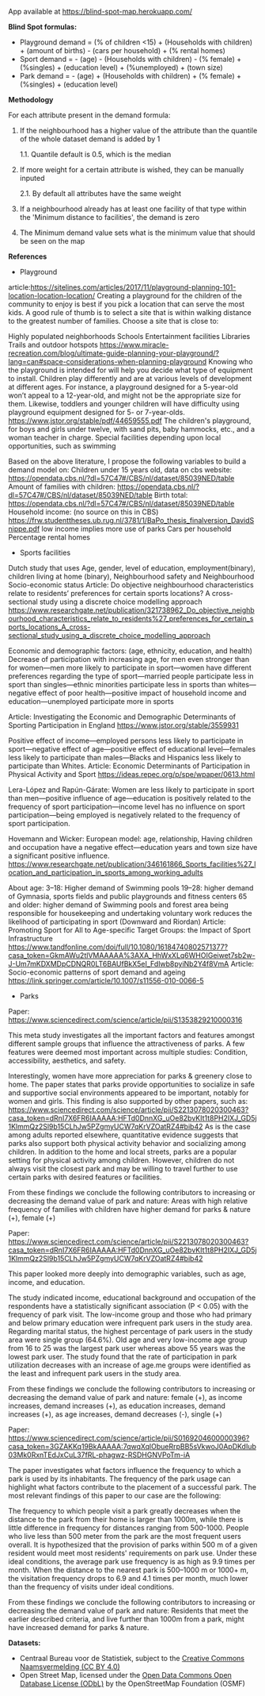 App available at https://blind-spot-map.herokuapp.com/

**Blind Spot formulas:**
* Playground demand = (% of children <15) + (Households with children) + (amount of births) - (cars per household) + (% rental homes)
* Sport demand = - (age) - (Households with children) - (% female) + (%singles) + (education level) + (%unemployed) + (town size)
* Park demand = - (age) + (Households with children) + (% female) + (%singles) + (education level)

**Methodology**

For each attribute present in the demand formula:

1. If the neighbourhood has a higher value of the attribute than the quantile of the whole dataset demand is added by 1

    1.1. Quantile default is 0.5, which is the median

2. If more weight for a certain attribute is wished, they can be manually inputed

    2.1. By default all attributes have the same weight

3. If a neighbourhood already has at least one facility of that type within the 'Minimum distance to facilities', the demand is zero

4. The Minimum demand value sets what is the minimum value that should be seen on the map

**References**
* Playground

article:https://sitelines.com/articles/2017/11/playground-planning-101-location-location-location/ 
Creating a playground for the children of the community to enjoy is best if you pick a location that can serve the most kids. A good rule of thumb is to select a site that is within walking distance to the greatest number of families. Choose a site that is close to:


Highly populated neighborhoods
Schools
Entertainment facilities
Libraries
Trails and outdoor hotspots
https://www.miracle-recreation.com/blog/ultimate-guide-planning-your-playground/?lang=can#space-considerations-when-planning-playground 
Knowing who the playground is intended for will help you decide what type of equipment to install. Children play differently and are at various levels of development at different ages. For instance, a playground designed for a 5-year-old won’t appeal to a 12-year-old, and might not be the appropriate size for them. Likewise, toddlers and younger children will have difficulty using playground equipment designed for 5- or 7-year-olds.
https://www.jstor.org/stable/pdf/44659555.pdf 
The children's playground, for boys and girls under twelve, with sand pits, baby hammocks, etc., and a woman teacher in charge. 
Special facilities depending upon local opportunities, such as swimming

Based on the above literature, I propose the following variables to build a demand model on:
Children under 15 years old, data on cbs website: https://opendata.cbs.nl/?dl=57C47#/CBS/nl/dataset/85039NED/table 
Amount of families with children: https://opendata.cbs.nl/?dl=57C47#/CBS/nl/dataset/85039NED/table 
Birth total:
https://opendata.cbs.nl/?dl=57C47#/CBS/nl/dataset/85039NED/table 
Household income: (no source on this in CBS)
https://frw.studenttheses.ub.rug.nl/3781/1/BaPo_thesis_finalversion_DavidSnippe.pdf low income implies more use of parks
Cars per household
Percentage rental homes

* Sports facilities

Dutch study that uses Age, gender, level of education, employment(binary), children living at home (binary), Neighbourhood safety and Neighbourhood Socio-economic status
Article: Do objective neighbourhood characteristics relate to residents’ preferences for certain sports locations? A cross-sectional study using a discrete choice modelling approach https://www.researchgate.net/publication/321738962_Do_objective_neighbourhood_characteristics_relate_to_residents%27_preferences_for_certain_sports_locations_A_cross-sectional_study_using_a_discrete_choice_modelling_approach

Economic and demographic factors: (age, ethnicity, education, and health)
Decrease of participation with increasing age, for men even stronger than for women—men more likely to participate in sport—women have different preferences regarding the type of sport—married people participate less in sport than singles—ethnic minorities participate less in sports than whites— negative effect of poor health—positive impact of household income and education—unemployed participate more in sports

Article: Investigating the Economic and Demographic Determinants of Sporting Participation in England
https://www.jstor.org/stable/3559931

Positive effect of income—employed persons less likely to participate in sport—negative effect of age—positive effect of educational level—females less likely to participate than males—Blacks and Hispanics less likely to participate than Whites.
Article: Economic Determinants of Participation in Physical Activity and Sport
https://ideas.repec.org/p/spe/wpaper/0613.html

Lera-López and Rapún-Gárate:
Women are less likely to participate in sport than men—positive influence of age—education is positively related to the frequency of sport participation—income level has no influence on sport participation—being employed is negatively related to the frequency of sport participation.

Hovemann and Wicker:
European model: age, relationship, Having children and occupation have a negative effect—education years and town size have a significant positive influence.
https://www.researchgate.net/publication/346161866_Sports_facilities%27_location_and_participation_in_sports_among_working_adults


About age:
3–18: Higher demand of Swimming pools
19–28: higher demand of Gymnasia, sports fields and public playgrounds and fitness centers
65 and older: higher demand of Swimming pools and forest area
being responsible for housekeeping and undertaking voluntary work reduces the likelihood of participating in sport (Downward and Riordan)
Article: Promoting Sport for All to Age-specific Target Groups: the Impact of Sport Infrastructure
https://www.tandfonline.com/doi/full/10.1080/16184740802571377?casa_token=GkmAWu2tlVMAAAAA%3AXA_HhWxXLq6WHOIGeiwet7sb2w-J-Um7mKDXMDpCDNQR0LT6BAUfBkX5eI_Fdlwb8pyiNb2Y4f8VmA
Article: Socio-economic patterns of sport demand and ageing
https://link.springer.com/article/10.1007/s11556-010-0066-5


* Parks

Paper: https://www.sciencedirect.com/science/article/pii/S1353829210000316

This meta study investigates all the important factors and features amongst different sample groups that influence the attractiveness of parks. A few features were deemed most important across multiple studies: Condition, accessibility, aesthetics, and safety. 

Interestingly, women have more appreciation for parks & greenery close to home. The paper states that parks provide opportunities to socialize in safe and supportive social environments appeared to be important, notably for women and girls. This finding is also supported by other papers, such as: https://www.sciencedirect.com/science/article/pii/S2213078020300463?casa_token=dRnI7X6FR6IAAAAA:HFTd0DnnXG_uOe82bvKIt1t8PH2IXJ_GD5j1KlmmQz2Sl9b15CLhJw5PZgmyUCW7qKrVZOatRZ4#bib42
As is the case among adults reported elsewhere, quantitative evidence suggests that parks also support both physical activity behavior and socializing among children. In addition to the home and local streets, parks are a popular setting for physical activity among children. However, children do not always visit the closest park and may be willing to travel further to use certain parks with desired features or facilities.

From these findings we conclude the following contributors to increasing or decreasing the demand value of park and nature: Areas with high relative frequency of families with children have higher demand for parks & nature (+), female (+)

Paper: https://www.sciencedirect.com/science/article/pii/S2213078020300463?casa_token=dRnI7X6FR6IAAAAA:HFTd0DnnXG_uOe82bvKIt1t8PH2IXJ_GD5j1KlmmQz2Sl9b15CLhJw5PZgmyUCW7qKrVZOatRZ4#bib42

This paper looked more deeply into demographic variables, such as age, income, and education. 

The study indicated income, educational background and occupation of the respondents have a statistically significant association (P < 0.05) with the frequency of park visit. The low-income group and those who had primary and below primary education were infrequent park users in the study area. Regarding marital status, the highest percentage of park users in the study area were single group (64.6%).
Old age and very low-income age group from 16 to 25 was the largest park user whereas above 55 years was the lowest park user. The study found that the rate of participation in park utilization decreases with an increase of age.me groups were identified as the least and infrequent park users in the study area. 

From these findings we conclude the following contributors to increasing or decreasing the demand value of park and nature: female (+), as income increases, demand increases (+), as education increases, demand increases (+), as age increases, demand decreases (-), single (+)

Paper: https://www.sciencedirect.com/science/article/pii/S0169204600000396?casa_token=3GZAKKq19BkAAAAA:7qwqXqlObueRrpBB5sVkwoJ0ApDKdIub03Mk0RxnTEdJxCuL37fRL-phagwz-RSDHGNVPoTm-iA

The paper investigates what factors influence the frequency to which a park is used by its inhabitants. The frequency of the park usage can highlight what factors contribute to the placement of a successful park. The most relevant findings of this paper to our case are the following: 

The frequency to which people visit a park greatly decreases when the distance to the park from their home is larger than 1000m, while there is little difference in frequency for distances ranging from 500-1000. People who live less than 500 meter from the park are the most frequent users overall. It is hypothesized that the provision of parks within 500 m of a given resident would meet most residents' requirements on park use. Under these ideal conditions, the average park use frequency is as high as 9.9 times per month. When the distance to the nearest park is 500–1000 m or 1000+ m, the visitation frequency drops to 6.9 and 4.1 times per month, much lower than the frequency of visits under ideal conditions.

From these findings we conclude the following contributors to increasing or decreasing the demand value of park and nature: Residents that meet the earlier described criteria, and live further than 1000m from a park, might have increased demand for parks & nature. 

**Datasets:**
* Centraal Bureau voor de Statistiek, subject to the [Creative Commons Naamsvermelding (CC BY 4.0)](https://www.cbs.nl/nl-nl/over-ons/website/copyright)
* Open Street Map, licensed under the [Open Data Commons Open Database License (ODbL)](https://www.openstreetmap.org/copyright) by the OpenStreetMap Foundation (OSMF)
